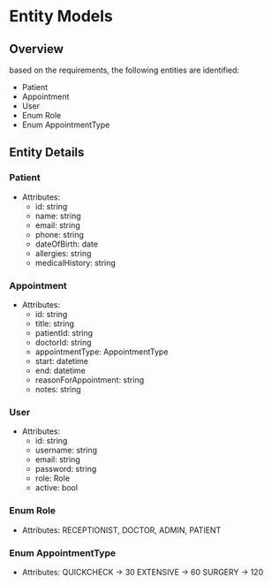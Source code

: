 # Entity Models

## Overview

based on the requirements, the following entities are identified:

* Patient
* Appointment
* User
* Enum Role
* Enum AppointmentType

## Entity Details

### Patient

* Attributes:
    * id: string
    * name: string
    * email: string
    * phone: string
    * dateOfBirth: date
    * allergies: string
    * medicalHistory: string


### Appointment

* Attributes:
    * id: string
    * title: string
    * patientId: string
    * doctorId: string
    * appointmentType: AppointmentType
    * start: datetime
    * end: datetime
    * reasonForAppointment: string
    * notes: string


### User

* Attributes:
    * id: string
    * username: string
    * email: string
    * password: string
    * role: Role
    * active: bool

### Enum Role

* Attributes:
    RECEPTIONIST, DOCTOR, ADMIN, PATIENT

    
### Enum AppointmentType

* Attributes:
   QUICKCHECK -> 30
   EXTENSIVE -> 60
   SURGERY -> 120